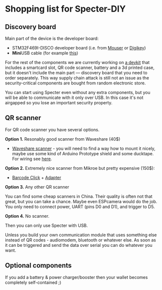 # Shopping list for Specter-DIY

## Discovery board

Main part of the device is the developer board:

- STM32F469I-DISCO developer board (i.e. from [Mouser](https://eu.mouser.com/ProductDetail/STMicroelectronics/STM32F469I-DISCO?qs=kWQV1gtkNndotCjy2DKZ4w==) or [Digikey](https://www.digikey.com/product-detail/en/stmicroelectronics/STM32F469I-DISCO/497-15990-ND/5428811))
- **Mini**USB cable (for example [this](https://eu.mouser.com/ProductDetail/Omron-Automation-and-Safety/USB-MINIUSB?qs=sGAEpiMZZMt93J8DTi5DC6y9EQiX1Vkv))

For the rest of the components we are currently working on [a devkit](../devkit) that includes a smartcard slot, QR code scanner, battery and a 3d printed case, but it doesn't include the main part — discovery board that you need to order separately. This way supply chain attack is still not an issue as the security-critical components are bought from random electronic store.

You can start using Specter even without any extra components, but you will be able to communicate with it only over USB. In this case it's not airgapped so you lose an important security property.

## QR scanner

For QR code scanner you have several options.

**Option 1.** Resonably good scanner from Waveshare (40$)

- [Waveshare scanner](https://www.waveshare.com/barcode-scanner-module.htm) - you will need to find a way how to mount it nicely, maybe use some kind of Arduino Prototype shield and some ducktape. For wiring see [here](docs/waveshare.md).

**Option 2.** Extremely nice scanner from Mikroe but pretty expensive (150$):

- [Barcode Click](https://www.mikroe.com/barcode-click) + [Adapter](https://www.mikroe.com/arduino-uno-click-shield)

**Option 3.** Any other QR scanner

You can find some cheap scanners in China. Their quality is often not that great, but you can take a chance. Maybe even ESPcamera would do the job. You only need to connect power, UART (pins D0 and D1), and trigger to D5. 

**Option 4.** No scanner. 

Then you can only use Specter with USB.

Unless you build your own communication module that uses something else instead of QR codes - audiomodem, bluetooth or whatever else. As soon as it can be triggered and send the data over serial you can do whatever you want.

## Optional components

If you add a battery & power charger/booster then your wallet becomes completely self-contained ;)
